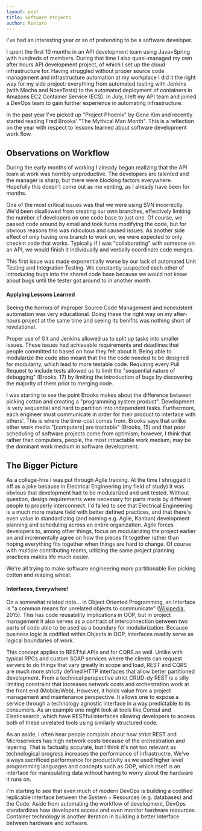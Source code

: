 ```yaml
---
layout: post
title: Software Projects 
author: Rentaro
---
```


I've had an interesting year or so of pretending to be a software developer. 

I spent the first 10 months in an API development team using Java+Spring with hundreds of members. During that time I also quasi-managed my own after hours API development project, of which I set up the cloud infrastructure for. Having struggled without proper source code management and infrastructure automation at my workplace I did it the right way for my side project: everything from automated testing with Jenkins (with Mocha and NoseTests) to the automated deployment of containers in Amazons EC2 Container Service (ECS).  In July, I left my API team and joined a DevOps team to gain further experience in automating infrastructure.

In the past year I've picked up "Project Phoenix" by Gene Kim and recently started reading Fred Brooks' "The Mythical Man Month". This is a reflection on the year with respect to lessons learned about software development work flow.

## Observations on Workflow

During the early months of working I already began realizing that the API team at work was horribly unproductive. The developers are talented and the manager is sharp, but there were blocking factors everywhere. Hopefully this doesn't come out as me venting, as I already have been for months.

One of the most critical issues was that we were using SVN incorrectly. We'd been disallowed from creating our own branches, effectively limiting the number of developers on one code base to just one. Of course, we passed code around by email and took turns modifying the code, but for obvious reasons this was ridiculous and caused issues. As another side effect of only having one branch to work on, we were expected to only checkin code that works. Typically if I was "collaborating" with someone on an API, we would finish it individually and verbally coordinate code merges.

This first issue was made exponentially worse by our lack of automated Unit Testing and Integration Testing. We constantly suspected each other of introducing bugs into the shared code base because we would not know about bugs until the tester got around to in another month.

#### Applying Lessons Learned

Seeing the horrors of improper Source Code Management and nonexistent automation was very educational. Doing these the right way on my after-hours project at the same time and seeing its benifits was nothing short of revelational.

Proper use of Git and Jenkins allowed us to split up tasks into smaller issues. These issues had achievable requirements and deadlines that people committed to based on how they felt about it. Being able to modularize the code also meant that the the code needed to be designed for modularity, which lead to more testable code. Requiring every Pull Request to include tests allowed us to limit the "sequential nature of debugging" (Brooks, 17) by limiting the introduction of bugs by discovering the majority of them prior to merging code.

I was starting to see the point Brooks makes about the difference between picking cotton and creating a "programming system product". Development is very sequential and hard to partition into independent tasks. Furthermore, each engineer must communicate in order for their product to interface with others'. This is where the time-cost comes from. Brooks says that unlike other work media "[computers] are tractable" (Brooks, 15) and that poor scheduling of software projects come from optimism; however, I think that rather than computers, people, the most intractable work medium, may be the dominant work medium in software development.

## The Bigger Picture

As a college-hire I was put through Agile training. At the time I shrugged it off as a joke because in Electrical Engineering (my field of study) it was obvious that development had to be modularized and unit tested. Without question, design requirements were necessary for parts made by different people to properly interconnect. I'd failed to see that Electrical Engineering is a much more mature field with better defined practices, and that there's even value in standardizing (and naming e.g. Agile, Kanban) development planning and scheduling across an entire organization. Agile forces developers to, among other things, focus on modularizing the project earlier on and incrementally agree on how the pieces fit together rather than hoping everything fits together when things are hard to change. Of course with multiple contributing teams, utilizing the same project planning practices makes life much easier.

We're all trying to make software engineering more partitionable like picking cotton and reaping wheat.

#### Interfaces, Everywhere!

On a somewhat related note... in Object Oriented Programming, an Interface is "a common means for unrelated objects to communicate" ([Wikipedia](https://en.wikipedia.org/wiki/Protocol_(object-oriented_programming)), 2015). This has code reusability implications in OOP, but in project management it also serves as a contract of interconnection between two parts of code able to be used as a boundary for modularization. Because business logic is codified within Objects in OOP, interfaces readily serve as logical boundaries of work.

This concept applies to RESTful APIs and for CQRS as well. Unlike with typical RPCs and custom SOAP services where the clients can request servers to do things that vary greatly in scope and load, REST and CQRS are much more strictly defined  HTTP interfaces that allow better partitioned development. From a technical perspective strict CRUD-dy REST is a silly limiting constraint that increases network costs and orchestration work at the front end (Mobile/Web). However, it holds value from a project management and maintenance perspective. It allows one to expose a service through a technology agnostic interface in a way predictable to its consumers. As an example one might look at tools like Consul and Elasticsearch, which have RESTful interfaces allowing developers to access both of these unrelated tools using similarly structured code.

As an aside, I often hear people complain about how strict REST and Microservices has high network costs because of the orchestration and layering. That is factually accurate, but I think it's not too relevant as technological progress increases the performance of infrastructre. We've always sacrificed performance for productivity as we used higher level programming languages and concepts such as OOP, which itself is an interface for manipulating data without having to worry about the hardware it runs on.

I'm starting to see that even much of modern DevOps is building a codified replicable interface between the System + Resources (e.g. databases) and the Code. Aside from automating the workflow of development, DevOps standardizes how developers access and even monitor hardware resources. Container technology is another iteration in building a better interface between hardware and software.






